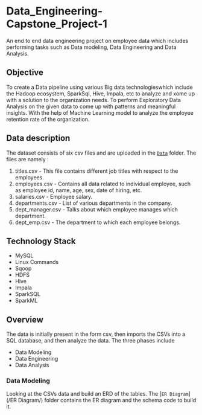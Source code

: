 # Data_Engineering-Capstone_Project-1
An end to end data engineering project on employee data which includes performing tasks such as Data modeling, Data Engineering  and Data Analysis.

## Objective
To create a Data pipeline using various Big data technologieswhich include the Hadoop ecosystem, SparkSql, Hive, Impala, etc to analyze and xome up with a solution to the organization needs. To perform Exploratory Data Analysis on the given data to come up with patterns and meaningful insights. With the help of Machine Learning model to analyze the employee retention rate of the organization.


## Data description

The dataset consists of six csv files and are uploaded in the [`Data`](/Data/) folder.  The files are namely :

1. titles.csv - This file contains different job titles with respect to the employees.
2. employees.csv - Contains all data related to individual employee, such as employee id, name, age, sex, date of hiring, etc.
3. salaries.csv - Employee salary.
4. departments.csv - List of various departments in the company.
5. dept_manager.csv - Talks about which employee manages which department.
6. dept_emp.csv - The department to which each employee belongs.


## Technology Stack

- MySQL
- Linux Commands
- Sqoop
- HDFS
- Hive
- Impala
- SparkSQL
- SparkML


## Overview

The data is initially present in the form csv, then imports the CSVs into a SQL database, and then analyze the data. The three phases include
- Data Modeling
- Data Engineering
- Data Analysis   

### Data Modeling

Looking at the CSVs data and build an ERD of the tables. The [`ER Diagram`](/ER Diagram/) folder contains the ER diagram and the schema code to build it.



